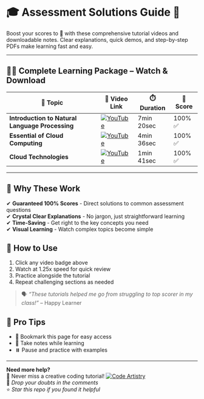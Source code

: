 # 🎓 Assessment Solutions Guide 🚀

Boost your scores to 💯 with these comprehensive tutorial videos and downloadable notes. Clear explanations, quick demos, and step-by-step PDFs make learning fast and easy.

---

## 🎥📄 Complete Learning Package – Watch & Download

| 📌 **Topic**                              | 🔗 **Video Link**                                                                                              | ⏱️ **Duration**     | 🎯 **Score** |
|-------------------------------------------|---------------------------------------------------------------------------------------------------------------|---------------------|--------------|
| **Introduction to Natural Language Processing** | [![YouTube](https://img.shields.io/badge/YouTube-Watch-red)](https://youtu.be/XhxYsZdBBH4)                     | 7min 20sec          | 100% ✅       |
| **Essential of Cloud Computing**          | [![YouTube](https://img.shields.io/badge/YouTube-Watch-red)](https://youtu.be/wX9f7hOzfdQ)                     | 4min 36sec          | 100% ✅       |
| **Cloud Technologies**                    | [![YouTube](https://img.shields.io/badge/YouTube-Watch-red)](https://youtu.be/80fnrvOkzWc)                     | 1min 41sec          | 100% ✅       |

---

## 💯 Why These Work

✔ **Guaranteed 100% Scores** - Direct solutions to common assessment questions  
✔ **Crystal Clear Explanations** - No jargon, just straightforward learning  
✔ **Time-Saving** - Get right to the key concepts you need  
✔ **Visual Learning** - Watch complex topics become simple  

## 🎯 How to Use
1. Click any video badge above
2. Watch at 1.25x speed for quick review
3. Practice alongside the tutorial
4. Repeat challenging sections as needed

> 🗣️ _“These tutorials helped me go from struggling to top scorer in my class!”_ – Happy Learner

## 📌 Pro Tips
- 📑 Bookmark this page for easy access  
- 📝 Take notes while learning  
- ⏸️ Pause and practice with examples

---

**Need more help?**  
🔔 Never miss a creative coding tutorial! [![Code Artistry](https://img.shields.io/badge/YouTube-Code%20Artistry-red?logo=youtube&logoColor=white)](https://www.youtube.com/@CodeArtistry63) <br>
💬 *Drop your doubts in the comments*  
⭐ *Star this repo if you found it helpful*
